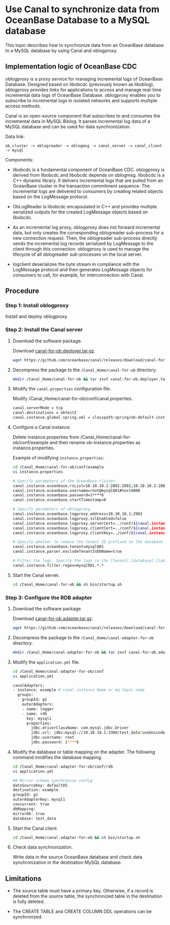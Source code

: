 # Use Canal to synchronize data from OceanBase Database to a MySQL database

This topic describes how to synchronize data from an OceanBase database to a MySQL database by using Canal and oblogproxy.

## Implementation logic of OceanBase CDC

oblogproxy is a proxy service for managing incremental logs of OceanBase Database. Designed based on libobcdc (previously known as liboblog), oblogproxy provides links for applications to access and manage real-time incremental data logs of OceanBase Database. oblogproxy enables you to subscribe to incremental logs in isolated networks and supports multiple access methods.

Canal is an open-source component that subscribes to and consumes the incremental data in MySQL Binlog. It parses incremental log data of a MySQL database and can be used for data synchronization.

Data link:

```shell
ob_cluster -> oblogreader -> oblogmsg -> canal_server -> canal_client -> mysql
```

Components:

* libobcdc is a fundamental component of OceanBase CDC. oblogproxy is derived from libobcdc and libobcdc depends on oblogmsg. libobcdc is a C++ dynamic library. It delivers incremental logs that are pulled from an OceanBase cluster in the transaction commitment sequence. The incremental logs are delivered to consumers by creating related objects based on the LogMessage protocol.

* ObLogReader is libobcdc encapsulated in C++ and provides multiple serialized outputs for the created LogMessage objects based on libobcdc.

* As an incremental log proxy, oblogproxy does not forward incremental data, but only creates the corresponding oblogreader sub-process for a new connection request. Then, the oblogreader sub-process directly sends the incremental log records serialized by LogMessage to the client through this connection. oblogproxy is used to manage the lifecycle of all oblogreader sub-processes on the local server.

* logclient deserializes the byte stream in compliance with the LogMessage protocol and then generates LogMessage objects for consumers to call, for example, for interconnection with Canal.

## Procedure

### Step 1: Install oblogproxy

Install and deploy oblogproxy. 

<!-- For more information, see [Install oblogproxy](https://www.oceanbase.com/docs/enterprise-oms-doc-cn-0000000001042126). -->

### Step 2: Install the Canal server

1. Download the software package.

   Download [canal-for-ob.deployer.tar.gz](https://github.com/oceanbase/canal/releases/download/canal-for-ob-1.1.6-alpha/canal-for-ob.deployer.tar.gz).

   ```bash
   wget https://github.com/oceanbase/canal/releases/download/canal-for-ob-1.1.6-alpha/canal-for-ob.deployer.tar.gz
   ```

2. Decompress the package to the `/Canal_Home/canal-for-ob` directory.

   ```bash
   mkdir /Canal_Home/canal-for-ob && tar zxvf canal-for-ob.deployer.tar.gz  -C /Canal_Home/canal-for-ob
   ```

3. Modify the `canal.properties` configuration file.

   Modify /Canal_Home/canal-for-ob/conf/canal.properties.

   ```bash
   canal.serverMode = tcp
   canal.destinations = obtest2
   canal.instance.global.spring.xml = classpath:spring/ob-default-instance.xml
   ```

4. Configure a Canal instance.

   Delete instance.properties from /Canal_Home/canal-for-ob/conf/example and then rename ob-instance.properties as instance.properties.

   Example of modifying `instance.properties`:

   ```bash
   cd /Canal_Home/canal-for-ob/conf/example
   vi instance.properties

   # Specify parameters of the OceanBase cluster.
   canal.instance.oceanbase.rsList=10.10.10.1:2882:2881;10.10.10.2:2882:2881;10.10.10.3:2882:2881
   canal.instance.oceanbase.username=root@mysql001#test4000
   canal.instance.oceanbase.password=1****6
   canal.instance.oceanbase.startTimestamp=0

   # Specify parameters of oblogproxy.
   canal.instance.oceanbase.logproxy.address=10.10.10.1:2983
   canal.instance.oceanbase.logproxy.sslEnabled=false
   canal.instance.oceanbase.logproxy.serverCert=../conf/${canal.instance.destination:}/ca.crt
   canal.instance.oceanbase.logproxy.clientCert=../conf/${canal.instance.destination:}/client.crt
   canal.instance.oceanbase.logproxy.clientKey=../conf/${canal.instance.destination:}/client.key

   # Specify whether to remove the tenant ID prefixed to the database name. The default database name is in the [tenant].[db] format in the log file exported by the oblogproxy.
   canal.instance.oceanbase.tenant=mysql001
   canal.instance.parser.excludeTenantInDbName=true

   # Filter the logs. Specify the logs in the [tenant].[database].[table] format. Regular expressions are supported.
   canal.instance.filter.regex=mysql001.*.*
   ```

5. Start the Canal server.

   ```bash
   cd /Canal_Home/canal-for-ob && sh bin/startup.sh
   ```

### Step 3: Configure the RDB adapter

1. Download the software package.

   Download [canal-for-ob.adapter.tar.gz](https://github.com/oceanbase/canal/releases/download/canal-for-ob-1.1.6-alpha/canal-for-ob.adapter.tar.gz).

   ```bash
   wget https://github.com/oceanbase/canal/releases/download/canal-for-ob-1.1.6-alpha/canal-for-ob.adapter.tar.gz
   ```

2. Decompress the package to the `/Canal_Home/canal-adapter-for-ob` directory.

   ```bash
   mkdir /Canal_Home/canal-adapter-for-ob && tar zxvf canal-for-ob.adapter.tar.gz -C /Canal_Home/canal-adapter-for-ob
   ```

3. Modify the `application.yml` file.

   ```bash
   cd /Canal_Home/canal-adapter-for-ob/conf
   vi application.yml

   canalAdapters:
   - instance: example # canal instance Name or mq topic name
     groups:
     - groupId: g1
       outerAdapters:
       - name: logger
       - name: rdb
         key: mysql1
         properties:
           jdbc.driverClassName: com.mysql.jdbc.Driver
           jdbc.url: jdbc:mysql://10.10.10.1:3306/test_data?useUnicode=false
           jdbc.username: root
           jdbc.password: 1****6
   ```

4. Modify the database or table mapping on the adapter. The following command modifies the database mapping.

   ```bash
   cd /Canal_Home/canal-adapter-for-ob/conf/rdb
   vi application.yml

   ## Mirror schema synchronize config
   dataSourceKey: defaultDS
   destination: example
   groupId: g1
   outerAdapterKey: mysql1
   concurrent: true
   dbMapping:
   mirrorDb: true
   database: test_data
   ```

5. Start the Canal client.

   ```bash
   cd /Canal_Home/canal-adapter-for-ob && sh bin/startup.sh
   ```

6. Check data synchronization.

   Write data in the source OceanBase database and check data synchronization in the destination MySQL database.

## Limitations

* The source table must have a primary key. Otherwise, if a record is deleted from the source table, the synchronized table in the destination is fully deleted.

* The CREATE TABLE and CREATE COLUMN DDL operations can be synchronized.

